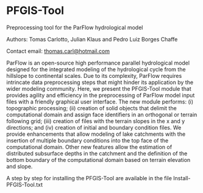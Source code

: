 # PFGIS-Tool
Preprocessing tool for the ParFlow hydrological model

Authors: Tomas Carlotto, Julian Klaus and Pedro Luiz Borges Chaffe

Contact email: thomas.carl@hotmail.com

ParFlow is an open-source high performance parallel hydrological model designed for the integrated modeling of the hydrological cycle from the hillslope to continental scales. Due to its complexity, ParFlow requires intrincate data preprocessing steps that might hinder its application by the wider modeling community. Here, we present the PFGIS-Tool module that provides agility and efficiency in the preprocessing of ParFlow model input files with a friendly graphical user interface. The new module performs: (i) topographic processing; (ii) creation of solid objects that delimit the computational domain and assign face identifiers in an orthogonal or terrain following grid; (iii) creation of files with the terrain slopes in the x and y directions; and (iv) creation of initial and boundary condition files. We provide enhancements that allow modeling of lake catchments with the insertion of multiple boundary conditions into the top face of the computational domain. Other new features allow the estimation of distributed subsurface depths in the catchment and the definition of the bottom boundary of the computational domain based on terrain elevation and slope.

A step by step for installing the PFGIS-Tool are available in the file Install-PFGIS-Tool.txt
